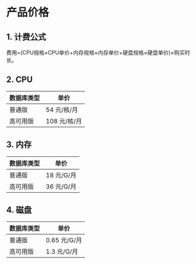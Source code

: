 # 产品价格

## 1. 计费公式

费用=(CPU规格×CPU单价+内存规格×内存单价+硬盘规格×硬盘单价)×购买时长。

## 2. CPU

| 数据库类型    | 单价 | 
| ----------- | --------- | 
| 普通版       | 54 元/核/月   |
| 高可用版      | 108 元/核/月   | 


## 3. 内存

| 数据库类型    | 单价 | 
| ----------- | --------- | 
| 普通版       | 18 元/G/月   |
| 高可用版      | 36 元/G/月   | 

## 4. 磁盘

| 数据库类型    | 单价 | 
| ----------- | --------- | 
| 普通版       | 0.65 元/G/月  |
| 高可用版      | 1.3 元/G/月   | 
